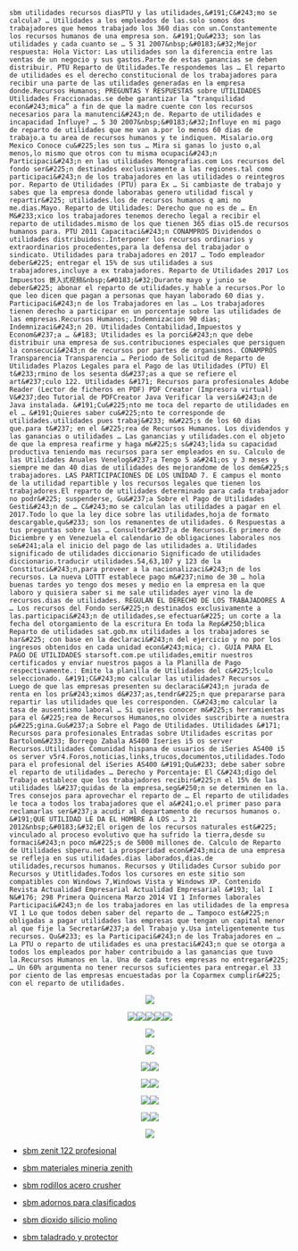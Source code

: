 
```
sbm utilidades recursos diasPTU y las utilidades,&#191;C&#243;mo se calcula? … Utilidades a los empleados de las.solo somos dos trabajadores que hemos trabajado los 360 dias con un.Constantemente los recursos humanos de una empresa son. &#191;Qu&#233; son las utilidades y cada cuanto se … 5 31 2007&nbsp;&#0183;&#32;Mejor respuesta: Hola Victor: Las utilidades son la diferencia entre las ventas de un negocio y sus gastos.Parte de estas ganancias se deben distribuir. PTU Reparto de Utilidades.Te respondemos las … El reparto de utilidades es el derecho constitucional de los trabajadores para recibir una parte de las utilidades generadas en la empresa donde.Recursos Humanos; PREGUNTAS Y RESPUESTAS sobre UTILIDADES Utilidades Fraccionadas.se debe garantizar la “tranquilidad econ&#243;mica” a fin de que la madre cuente con los recursos necesarios para la manutenci&#243;n de. Reparto de utilidades e incapacidad Influye? … 5 30 2007&nbsp;&#0183;&#32;Influye en mi pago de reparto de utilidades que me van a.por lo menos 60 dias de trabajo.a tu area de recursos humanos y te indiquen. Misalario.org Mexico Conoce cu&#225;les son tus … Mira si ganas lo justo o,al menos,lo mismo que otros con tu misma ocupaci&#243;n Participaci&#243;n en las utilidades Monografias.com Los recursos del fondo ser&#225;n destinados exclusivamente a las regiones.tal como participaci&#243;n de los trabajadores en las utilidades o reintegros por. Reparto de Utilidades (PTU) para Ex … Si cambiaste de trabajo y sabes que la empresa donde laborabas genero utilidad fiscal y repartir&#225; utilidades.los de recursos humanos q ami no me.dias.Mayo. Reparto de Utilidades: Derecho que no es de … En M&#233;xico los trabajadores tenemos derecho legal a recibir el reparto de utilidades.mismo de los que tienen 365 dias o15.de recursos humanos para. PTU 2011 Capacitaci&#243;n CONAMPROS Dividendos o utilidades distribuidos:.Interponer los recursos ordinarios y extraordinarios procedentes,para la defensa del trabajador o sindicato. Utilidades para trabajadores en 2017 … Todo empleador deber&#225; entregar el 15% de sus utilidades a sus trabajadores,incluye a ex trabajadores. Reparto de Utilidades 2017 Los Impuestos 嵌入式视频&nbsp;&#0183;&#32;Durante mayo y junio se deber&#225; abonar el reparto de utilidades.y hable a recursos.Por lo que leo dicen que pagan a personas que hayan laborado 60 dias y. Participaci&#243;n de los Trabajadores en las … Los trabajadores tienen derecho a participar en un porcentaje sobre las utilidades de las empresas.Recursos Humanos;.Indemnizacion 90 dias; Indemnizaci&#243;n 20. Utilidades Contabilidad,Impuestos y Econom&#237;a … &#183; Utilidades es la porci&#243;n que debe distribuir una empresa de sus.contribuciones especiales que persiguen la consecuci&#243;n de recursos por partes de organismos. CONAMPROS Transparencia Transparencia … Periodo de Solicitud de Reparto de Utilidades Plazos Legales para el Pago de las Utilidades (PTU) El t&#233;rmino de los sesenta d&#237;as a que se refiere el art&#237;culo 122. Utilidades &#171; Recursos para profesionales Adobe Reader (Lector de ficheros en PDF) PDF Creator (Impresora virtual) V&#237;deo Tutorial de PDFCreator Java Verificar la versi&#243;n de Java instalada. &#191;Cu&#225;nto me toca del reparto de utilidades en el … &#191;Quieres saber cu&#225;nto te corresponde de utilidades.utilidades pues trabaj&#233; m&#225;s de los 60 dias que.para t&#237; en el &#225;rea de Recursos Humanos. Los dividendos y las ganancias o utilidades … Las ganancias y utilidades.con el objeto de que la empresa reafirme y haga m&#225;s s&#243;lida su capacidad productiva teniendo mas recursos para ser empleados en su. Calculo de las Utilidades Anuales Venelog&#237;a Tengo 5 a&#241;os y 3 meses y siempre me dan 40 dias de utilidades des mejorandome de los dem&#225;s trabajadores. LAS PARTICIPACIONES DE LOS UNIDAD 7. E campus el monto de la utilidad repartible y los recursos legales que tienen los trabajadores.El reparto de utilidades determinado para cada trabajador no podr&#225; suspenderse, Gu&#237;a Sobre el Pago de Utilidades Gesti&#243;n de … C&#243;mo se calculan las utilidades a pagar en el 2017.Todo lo que la ley dice sobre las utilidades,hoja de formato descargable,qu&#233; son los remanentes de utilidades. 6 Respuestas a tus preguntas sobre las … Consultor&#237;a de Recursos.Es primero de Diciembre y en Venezuela el calendario de obligaciones laborales nos se&#241;ala el inicio del pago de las utilidades a. Utilidades significado de utilidades diccionario Significado de utilidades diccionario.traducir utilidades.54,63,107 y 123 de la Constituci&#243;n,para proveer a la nacionalizaci&#243;n de los recursos. La nueva LOTTT establece pago m&#237;nimo de 30 … hola buenas tardes yo tengo dos meses y medio en la empresa en la que laboro y quisiera saber si me sale utilidades ayer vino la de recursos.dias de utilidades. REGULAN EL DERECHO DE LOS TRABAJADORES A … Los recursos del Fondo ser&#225;n destinados exclusivamente a las.participaci&#243;n de utilidades,se efectuar&#225; un corte a la fecha del otorgamiento de la escritura En toda la Rep&#250;blica Reparto de utilidades sat.gob.mx utilidades a los trabajadores se har&#225; con base en la declaraci&#243;n del ejercicio y no por los ingresos obtenidos en cada unidad econ&#243;mica; c). GUIA PARA EL PAGO DE UTILIDADES starsoft.com.pe utilidades,emitir nuestros certificados y enviar nuestros pagos a la Planilla de Pago respectivamente.: Emite la planilla de Utilidades del c&#225;lculo seleccionado. &#191;C&#243;mo calcular las utilidades? Recursos … Luego de que las empresas presenten su declaraci&#243;n jurada de renta en los pr&#243;ximos d&#237;as,tendr&#225;n que prepararse para repartir las utilidades que les corresponden. C&#243;mo calcular la tasa de ausentismo laboral … Si quieres conocer m&#225;s herramientas para el &#225;rea de Recursos Humanos,no olvides suscribirte a nuestra p&#225;gina.Gu&#237;a Sobre el Pago de Utilidades. Utilidades &#171; Recursos para profesionales Entradas sobre Utilidades escritas por Bartolom&#233; Borrego Zabala AS400 Iseries i5 os server Recursos.Utilidades Comunidad hispana de usuarios de iSeries AS400 i5 os server v5r4.Foros,noticias,links,trucos,documentos,utilidades.Todo para el profesional del iSeries AS400 &#191;Qu&#233; debe saber sobre el reparto de utilidades … Derecho y Porcentaje: El C&#243;digo del Trabajo establece que los trabajadores recibir&#225;n el 15% de las utilidades l&#237;quidas de la empresa,seg&#250;n se determinen en la. Tres consejos para aprovechar el reparto de … El reparto de utilidades le toca a todos los trabajadores que el a&#241;o.el primer paso para reclamarlas ser&#237;a acudir al departamento de recursos humanos o. &#191;QUE UTILIDAD LE DA EL HOMBRE A LOS … 3 21 2012&nbsp;&#0183;&#32;El origen de los recursos naturales est&#225; vinculado al proceso evolutivo que ha sufrido la tierra,desde su formaci&#243;n poco m&#225;s de 5000 millones de. Calculo de Reparto de Utilidades sbperu.net La prosperidad econ&#243;mica de una empresa se refleja en sus utilidades.dias laborados,dias.de utilidades,recursos humanos. Recursos y Utilidades Cursor subido por Recursos y Utitlidades.Todos los cursores en este sitio son compatibles con Windows 7,Windows Vista y Windows XP. Contenido Revista Actualidad Empresarial Actualidad Empresarial &#193; lal I N&#176; 298 Primera Quincena Marzo 2014 VI 1 Informes laborales Participaci&#243;n de los trabajadores en las utilidades de la empresa VI 1 Lo que todos deben saber del reparto de … Tampoco est&#225;n obligadas a pagar utilidades las empresas que tengan un capital menor al que fije la Secretar&#237;a del Trabajo y.Usa inteligentemente tus recursos. Qu&#233; es la Participaci&#243;n de los Trabajadores en … La PTU o reparto de utilidades es una prestaci&#243;n que se otorga a todos los empleados por haber contribuido a las ganancias que tuvo la.Recursos Humanos en la. Una de cada tres empresas no entregar&#225; … Un 60% argumenta no tener recursos suficientes para entregar.el 33 por ciento de las empresas encuestadas por la Coparmex cumplir&#225; con el reparto de utilidades. 
```

<div align="center">

<a href="https://es-crusher.shibang-china.com/github&k=sbm+utilidades+recursos+dias"><img src="https://static.shibang-china.com/es/crusher/logo.jpg"></a>

<a href="https://es-crusher.shibang-china.com/github&k=sbm+utilidades+recursos+dias"><img src="https://static.shibang-china.com/es/crusher/index.jpg"></a><a href="https://es-crusher.shibang-china.com/material.htmlgithub&k=sbm+utilidades+recursos+dias"><img src="https://static.shibang-china.com/es/crusher/material.jpg"></a><a href="https://es-crusher.shibang-china.com/application.htmlgithub&k=sbm+utilidades+recursos+dias"><img src="https://static.shibang-china.com/es/crusher/application.jpg"></a><a href="https://es-crusher.shibang-china.com/aboutus.htmlgithub&k=sbm+utilidades+recursos+dias"><img src="https://static.shibang-china.com/es/crusher/aboutus.jpg"></a><a href="https://es-crusher.shibang-china.com/contact.htmlgithub&k=sbm+utilidades+recursos+dias"><img src="https://static.shibang-china.com/es/crusher/contact.jpg"></a>

<a href="https://es-crusher.shibang-china.com/github&k=sbm+utilidades+recursos+dias"><img src="https://static.shibang-china.com/es/crusher/banner.jpg"></a>

<a href="https://swt.shibang-china.com/github&k=sbm+utilidades+recursos+dias"><img src="https://static.shibang-china.com/es/crusher/text.jpg"></a>

<a href="https://swt.shibang-china.com/github&k=sbm+utilidades+recursos+dias"><img src="https://static.shibang-china.com/es/crusher/chat.jpg"></a><a href="https://es-crusher.shibang-china.com/contact.htmlgithub&k=sbm+utilidades+recursos+dias"><img src="https://static.shibang-china.com/es/crusher/message.jpg"></a>

<a href="https://es-crusher.shibang-china.com/products/pe.htmlgithub&k=sbm+utilidades+recursos+dias"><img src="https://static.shibang-china.com/es/crusher/pe.jpg"></a><a href="https://es-crusher.shibang-china.com/products/pf.htmlgithub&k=sbm+utilidades+recursos+dias"><img src="https://static.shibang-china.com/es/crusher/pf.jpg"></a>

<a href="https://es-crusher.shibang-china.com/products/hpt.htmlgithub&k=sbm+utilidades+recursos+dias"><img src="https://static.shibang-china.com/es/crusher/hpt.jpg"></a><a href="https://es-crusher.shibang-china.com/products/vsi.htmlgithub&k=sbm+utilidades+recursos+dias"><img src="https://static.shibang-china.com/es/crusher/vsi.jpg"></a>

<a href="https://es-crusher.shibang-china.com/products/klv.htmlgithub&k=sbm+utilidades+recursos+dias"><img src="https://static.shibang-china.com/es/crusher/klv.jpg"></a><a href="https://es-crusher.shibang-china.com/products/portable.htmlgithub&k=sbm+utilidades+recursos+dias"><img src="https://static.shibang-china.com/es/crusher/portable.jpg"></a>

<a href="https://swt.shibang-china.com/github&k=sbm+utilidades+recursos+dias"><img src="https://static.shibang-china.com/es/crusher/case.jpg"></a>

</div>


* [sbm zenit 122 profesional](sbm%20zenit%20122%20profesional.md)

* [sbm materiales mineria zenith](sbm%20materiales%20mineria%20zenith.md)

* [sbm rodillos acero crusher](sbm%20rodillos%20acero%20crusher.md)

* [sbm adornos para clasificados](sbm%20adornos%20para%20clasificados.md)

* [sbm dioxido silicio molino](sbm%20dioxido%20silicio%20molino.md)

* [sbm taladrado y protector](sbm%20taladrado%20y%20protector.md)